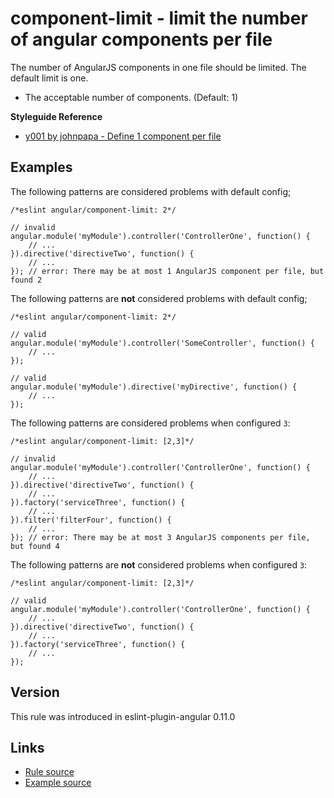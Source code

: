 <!-- WARNING: Generated documentation. Edit docs and examples in the rule and examples file ('rules/component-limit.js', 'examples/component-limit.js'). -->

# component-limit - limit the number of angular components per file

The number of AngularJS components in one file should be limited.
The default limit is one.

- The acceptable number of components. (Default: 1)

**Styleguide Reference**

* [y001 by johnpapa - Define 1 component per file](https://github.com/johnpapa/angular-styleguide/blob/master/a1/README.md#style-y001)

## Examples

The following patterns are considered problems with default config;

    /*eslint angular/component-limit: 2*/

    // invalid
    angular.module('myModule').controller('ControllerOne', function() {
        // ...
    }).directive('directiveTwo', function() {
        // ...
    }); // error: There may be at most 1 AngularJS component per file, but found 2

The following patterns are **not** considered problems with default config;

    /*eslint angular/component-limit: 2*/

    // valid
    angular.module('myModule').controller('SomeController', function() {
        // ...
    });

    // valid
    angular.module('myModule').directive('myDirective', function() {
        // ...
    });

The following patterns are considered problems when configured `3`:

    /*eslint angular/component-limit: [2,3]*/

    // invalid
    angular.module('myModule').controller('ControllerOne', function() {
        // ...
    }).directive('directiveTwo', function() {
        // ...
    }).factory('serviceThree', function() {
        // ...
    }).filter('filterFour', function() {
        // ...
    }); // error: There may be at most 3 AngularJS components per file, but found 4

The following patterns are **not** considered problems when configured `3`:

    /*eslint angular/component-limit: [2,3]*/

    // valid
    angular.module('myModule').controller('ControllerOne', function() {
        // ...
    }).directive('directiveTwo', function() {
        // ...
    }).factory('serviceThree', function() {
        // ...
    });

## Version

This rule was introduced in eslint-plugin-angular 0.11.0

## Links

* [Rule source](../rules/component-limit.js)
* [Example source](../examples/component-limit.js)
